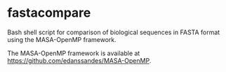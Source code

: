# fastacompare
Bash shell script for comparison of biological sequences in FASTA format using the MASA-OpenMP framework.

The MASA-OpenMP framework is available at https://github.com/edanssandes/MASA-OpenMP.
